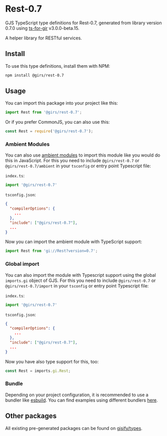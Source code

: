 
# Rest-0.7

GJS TypeScript type definitions for Rest-0.7, generated from library version 0.7.0 using [ts-for-gir](https://github.com/gjsify/ts-for-gir) v3.0.0-beta.15.

A helper library for RESTful services.

## Install

To use this type definitions, install them with NPM:
```bash
npm install @girs/rest-0.7
```

## Usage

You can import this package into your project like this:
```ts
import Rest from '@girs/rest-0.7';
```

Or if you prefer CommonJS, you can also use this:
```ts
const Rest = require('@girs/rest-0.7');
```

### Ambient Modules

You can also use [ambient modules](https://github.com/gjsify/ts-for-gir/tree/main/packages/cli#ambient-modules) to import this module like you would do this in JavaScript.
For this you need to include `@girs/rest-0.7` or `@girs/rest-0.7/ambient` in your `tsconfig` or entry point Typescript file:

`index.ts`:
```ts
import '@girs/rest-0.7'
```

`tsconfig.json`:
```json
{
  "compilerOptions": {
    ...
  },
  "include": ["@girs/rest-0.7"],
  ...
}
```

Now you can import the ambient module with TypeScript support: 

```ts
import Rest from 'gi://Rest?version=0.7';
```


### Global import

You can also import the module with Typescript support using the global `imports.gi` object of GJS.
For this you need to include `@girs/rest-0.7` or `@girs/rest-0.7/import` in your `tsconfig` or entry point Typescript file:

`index.ts`:
```ts
import '@girs/rest-0.7'
```

`tsconfig.json`:
```json
{
  "compilerOptions": {
    ...
  },
  "include": ["@girs/rest-0.7"],
  ...
}
```

Now you have also type support for this, too:

```ts
const Rest = imports.gi.Rest;
```

### Bundle

Depending on your project configuration, it is recommended to use a bundler like [esbuild](https://esbuild.github.io/). You can find examples using different bundlers [here](https://github.com/gjsify/ts-for-gir/tree/main/examples).

## Other packages

All existing pre-generated packages can be found on [gjsify/types](https://github.com/gjsify/types).

